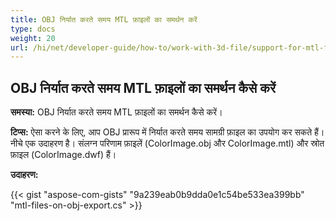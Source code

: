 ```yaml
---
title: OBJ निर्यात करते समय MTL फ़ाइलों का समर्थन करें
type: docs
weight: 20
url: /hi/net/developer-guide/how-to/work-with-3d-file/support-for-mtl-files-on-obj-export/
---
```


## **OBJ निर्यात करते समय MTL फ़ाइलों का समर्थन कैसे करें**

**समस्या:** OBJ निर्यात करते समय MTL फ़ाइलों का समर्थन कैसे करें।

**टिप्स:** ऐसा करने के लिए, आप OBJ प्रारूप में निर्यात करते समय सामग्री फ़ाइल का उपयोग कर सकते हैं। नीचे एक उदाहरण है। संलग्न परिणाम फ़ाइलें (ColorImage.obj और ColorImage.mtl) और स्रोत फ़ाइल (ColorImage.dwf) हैं।

**उदाहरण:**

{{< gist "aspose-com-gists" "9a239eab0b9dda0e1c54be533ea399bb" "mtl-files-on-obj-export.cs" >}}
